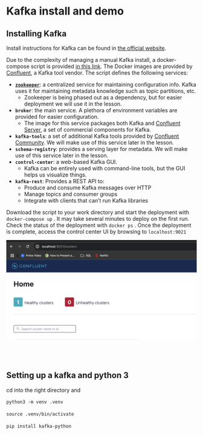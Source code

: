 # Kafka install and demo

## Installing Kafka

Install instructions for Kafka can be found in [the official website](https://kafka.apache.org/quickstart#quickstart_kafkaconnect).

Due to the complexity of managing a manual Kafka install, a docker-compose script is provided [in this link](../6_streaming/docker-compose.yml). The Docker images are provided by [Confluent](https://www.confluent.io/), a Kafka tool vendor. The script defines the following services:

* **[`zookeeper`](https://zookeeper.apache.org/)**: a centralized service for maintaining configuration info. Kafka uses it for maintaining metadata knowledge such as topic partitions, etc.
    * Zookeeper is being phased out as a dependency, but for easier deployment we will use it in the lesson.
* **`broker`**: the main service. A plethora of environment variables are provided for easier configuration.
    * The image for this service packages both Kafka and [Confluent Server](https://docs.confluent.io/platform/current/installation/migrate-confluent-server.html), a set of commercial components for Kafka.
* **`kafka-tools`**: a set of additional Kafka tools provided by [Confluent Community](https://www.confluent.io/community/#:~:text=Confluent%20proudly%20supports%20the%20community,Kafka%C2%AE%EF%B8%8F%2C%20and%20its%20ecosystems.). We will make use of this service later in the lesson.
* **`schema-registry`**: provides a serving layer for metadata. We will make use of this service later in the lesson. 
* **`control-center`**: a web-based Kafka GUI.
    * Kafka can be entirely used with command-line tools, but the GUI helps us visualize things.
* **`kafka-rest`**: Provides a REST API to:
    * Produce and consume Kafka messages over HTTP
    * Manage topics and consumer groups
    * Integrate with clients that can’t run Kafka libraries

Download the script to your work directory and start the deployment with `docker-compose up` . It may take several minutes to deploy on the first run. Check the status of the deployment with `docker ps` . Once the deployment is complete, access the control center UI by browsing to `localhost:9021`

![sp6](images/sp6.jpeg)

<br><br>

## Setting up a kafka and python 3

cd into the right directory and 

```
python3 -m venv .venv

source .venv/bin/activate

pip install kafka-python
```

